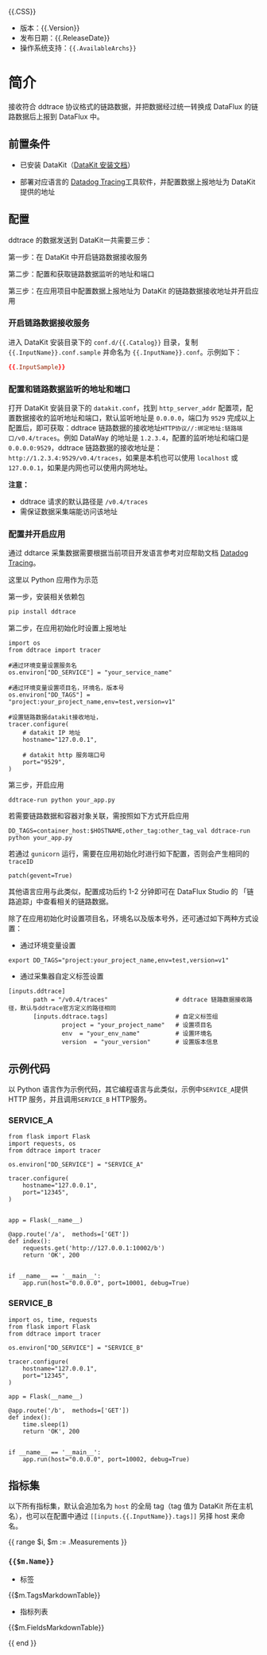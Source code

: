 {{.CSS}}

- 版本：{{.Version}}
- 发布日期：{{.ReleaseDate}}
- 操作系统支持：`{{.AvailableArchs}}`

# 简介

接收符合 ddtrace 协议格式的链路数据，并把数据经过统一转换成 DataFlux 的链路数据后上报到 DataFlux 中。

## 前置条件

- 已安装 DataKit（[DataKit 安装文档](../../../02-datakit采集器/index.md)）

- 部署对应语言的 [Datadog Tracing](https://docs.datadoghq.com/tracing/)工具软件，并配置数据上报地址为 DataKit 提供的地址

## 配置

ddtrace 的数据发送到 DataKit一共需要三步：

第一步：在 DataKit 中开启链路数据接收服务

第二步：配置和获取链路数据监听的地址和端口

第三步：在应用项目中配置数据上报地址为 DataKit 的链路数据接收地址并开启应用

### 开启链路数据接收服务

进入 DataKit 安装目录下的 `conf.d/{{.Catalog}}` 目录，复制 `{{.InputName}}.conf.sample` 并命名为 `{{.InputName}}.conf`。示例如下：

```toml
{{.InputSample}}
```

### 配置和链路数据监听的地址和端口

打开 DataKit 安装目录下的 `datakit.conf`，找到 `http_server_addr` 配置项，配置数据接收的监听地址和端口，默认监听地址是 `0.0.0.0`，端口为 `9529`
完成以上配置后，即可获取：ddtrace 链路数据的接收地址`HTTP协议//:绑定地址:链路端口/v0.4/traces`。例如 DataWay 的地址是 `1.2.3.4`，配置的监听地址和端口是 `0.0.0.0:9529`，ddtrace 链路数据的接收地址是： `http://1.2.3.4:9529/v0.4/traces`，如果是本机也可以使用 `localhost` 或 `127.0.0.1`，如果是内网也可以使用内网地址。

**注意：**

- ddtrace 请求的默认路径是 `/v0.4/traces`
- 需保证数据采集端能访问该地址

### 配置并开启应用

通过 ddtarce 采集数据需要根据当前项目开发语言参考对应帮助文档 [Datadog Tracing](https://github.com/DataDog)。


这里以 Python 应用作为示范

第一步，安装相关依赖包
```Python
pip install ddtrace
```

第二步，在应用初始化时设置上报地址
```
import os
from ddtrace import tracer

#通过环境变量设置服务名
os.environ["DD_SERVICE"] = "your_service_name"

#通过环境变量设置项目名，环境名，版本号
os.environ["DD_TAGS"] = "project:your_project_name,env=test,version=v1"

#设置链路数据datakit接收地址，
tracer.configure(
    # datakit IP 地址
    hostname="127.0.0.1",

    # datakit http 服务端口号
    port="9529",
)
``` 

第三步，开启应用

```
ddtrace-run python your_app.py
``` 

若需要链路数据和容器对象关联，需按照如下方式开启应用
```
DD_TAGS=container_host:$HOSTNAME,other_tag:other_tag_val ddtrace-run python your_app.py
``` 

若通过 `gunicorn` 运行，需要在应用初始化时进行如下配置，否则会产生相同的 `traceID`
```
patch(gevent=True)
```


其他语言应用与此类似，配置成功后约 1-2 分钟即可在 DataFlux Studio 的 「链路追踪」中查看相关的链路数据。

除了在应用初始化时设置项目名，环境名以及版本号外，还可通过如下两种方式设置：

- 通过环境变量设置
```
export DD_TAGS="project:your_project_name,env=test,version=v1"
```

- 通过采集器自定义标签设置
```
[inputs.ddtrace]
       path = "/v0.4/traces"                   # ddtrace 链路数据接收路径，默认与ddtrace官方定义的路径相同
       [inputs.ddtrace.tags]                   # 自定义标签组
               project = "your_project_name"   # 设置项目名
               env  = "your_env_name"          # 设置环境名
               version  = "your_version"       # 设置版本信息
```

## 示例代码
以 Python 语言作为示例代码，其它编程语言与此类似，示例中`SERVICE_A`提供 HTTP 服务，并且调用`SERVICE_B` HTTP服务。

### SERVICE_A
```
from flask import Flask
import requests, os
from ddtrace import tracer

os.environ["DD_SERVICE"] = "SERVICE_A"

tracer.configure(
    hostname="127.0.0.1",
    port="12345",
)


app = Flask(__name__)

@app.route('/a',  methods=['GET'])
def index():
    requests.get('http://127.0.0.1:10002/b')
    return 'OK', 200


if __name__ == '__main__':
    app.run(host="0.0.0.0", port=10001, debug=True)
```

### SERVICE_B
```
import os, time, requests
from flask import Flask
from ddtrace import tracer

os.environ["DD_SERVICE"] = "SERVICE_B"

tracer.configure(
    hostname="127.0.0.1",
    port="12345",
)

app = Flask(__name__)

@app.route('/b',  methods=['GET'])
def index():
    time.sleep(1)
    return 'OK', 200


if __name__ == '__main__':
    app.run(host="0.0.0.0", port=10002, debug=True)
```

## 指标集

以下所有指标集，默认会追加名为 `host` 的全局 tag（tag 值为 DataKit 所在主机名），也可以在配置中通过 `[[inputs.{{.InputName}}.tags]]` 另择 host 来命名。

{{ range $i, $m := .Measurements }}

### `{{$m.Name}}`

-  标签

{{$m.TagsMarkdownTable}}

- 指标列表

{{$m.FieldsMarkdownTable}}

{{ end }}




